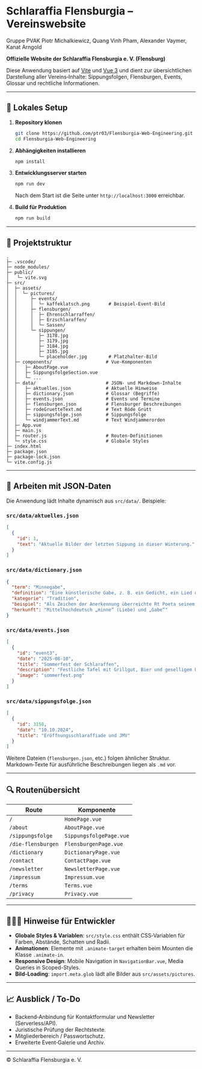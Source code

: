 # Schlaraffia Flensburgia – Vereinswebsite
Gruppe PVAK
Piotr Michalkiewicz, Quang Vinh Pham, Alexander Vaymer, Kanat Arngold

**Offizielle Website der Schlaraffia Flensburgia e. V. (Flensburg)**

Diese Anwendung basiert auf [Vite](https://vitejs.dev/) und [Vue 3](https://vuejs.org/) und dient zur übersichtlichen Darstellung aller Vereins‑Inhalte: Sippungsfolgen, Flensburgen, Events, Glossar und rechtliche Informationen.

---

## 🚀 Lokales Setup

1. **Repository klonen**

   ```bash
   git clone https://github.com/ptr03/Flensburgia-Web-Engineering.git
   cd Flensburgia-Web-Engineering
   ```
2. **Abhängigkeiten installieren**

   ```bash
   npm install
   ```
3. **Entwicklungsserver starten**

   ```bash
   npm run dev
   ```

   Nach dem Start ist die Seite unter `http://localhost:3000` erreichbar.
4. **Build für Produktion**

   ```bash
   npm run build
   ```

---

## 📁 Projektstruktur

```
.
├─ .vscode/
├─ node_modules/
├─ public/
│   └─ vite.svg
├─ src/
│  ├─ assets/
│  │  └─ pictures/
│  │     ├─ events/
│  │     │  └─ kaffeklatsch.png       # Beispiel-Event-Bild
│  │     ├─ flensburgen/
│  │     │  ├─ Ehrenschlarraffen/
│  │     │  ├─ Erzschlaraffen/
│  │     │  └─ Sassen/
│  │     └─ sippungen/
│  │        ├─ 3178.jpg
│  │        ├─ 3179.jpg
│  │        ├─ 3184.jpg
│  │        ├─ 3185.jpg
│  │        └─ placeholder.jpg        # Platzhalter-Bild
│  ├─ components/                    # Vue-Komponenten
│  │   ├─ AboutPage.vue
│  │   ├─ SippungsfolgeSection.vue
│  │   └─ ...
│  ├─ data/                          # JSON‑ und Markdown‑Inhalte
│  │   ├─ aktuelles.json             # Aktuelle Hinweise
│  │   ├─ dictionary.json            # Glossar (Begriffe)
│  │   ├─ events.json                # Events und Termine
│  │   ├─ flensburgen.json           # Flensburger Beschreibungen
│  │   ├─ rodeGruetteText.md         # Text Röde Grütt
│  │   ├─ sippungsfolge.json         # Sippungsfolge
│  │   └─ windjammerText.md          # Text Windjammerorden
│  ├─ App.vue
│  ├─ main.js
│  ├─ router.js                      # Routen-Definitionen
│  └─ style.css                      # Globale Styles
├─ index.html
├─ package.json
├─ package-lock.json
└─ vite.config.js
```

---

## 🔧 Arbeiten mit JSON‑Daten

Die Anwendung lädt Inhalte dynamisch aus `src/data/`. Beispiele:

### `src/data/aktuelles.json`

```json
[
  {
    "id": 1,
    "text": "Aktuelle Bilder der letzten Sippung in dieser Winterung."
  }
]
```

### `src/data/dictionary.json`

```json
{
  "term": "Minnegabe",
  "definition": "Eine künstlerische Gabe, z. B. ein Gedicht, ein Lied oder ein Kunstwerk, das ein Schlaraffe einem anderen bei einem besonderen Anlass überreicht. Ausdruck von Wertschätzung und Freundschaft.",
  "kategorie": "Tradition",
  "beispiel": "Als Zeichen der Anerkennung überreichte Rt Poeta seinem Burgmeister eine selbstverfasste Minnegabe.",
  "herkunft": "Mittelhochdeutsch „minne“ (Liebe) und „Gabe“"
}
```

### `src/data/events.json`

```json
[
  {
    "id": "event3",
    "date": "2025-08-10",
    "title": "Sommerfest der Schlaraffen",
    "description": "Festliche Tafel mit Grillgut, Bier und geselligem Umtrunk im Freien.",
    "image": "sommerfest.png"
  }
]
```

### `src/data/sippungsfolge.json`

```json
[
  {
    "id": 3158,
    "date": "10.10.2024",
    "title": "Eröffnungsschlaraffiade und JMV"
  }
]
```

Weitere Dateien (`flensburgen.json`, etc.) folgen ähnlicher Struktur. Markdown‑Texte für ausführliche Beschreibungen liegen als `.md` vor.

---

## 🔍 Routenübersicht

| Route              | Komponente              |
| ------------------ | ----------------------- |
| `/`                | `HomePage.vue`          |
| `/about`           | `AboutPage.vue`         |
| `/sippungsfolge`   | `SippungsfolgePage.vue` |
| `/die-flensburgen` | `FlensburgenPage.vue`   |
| `/dictionary`      | `DictionaryPage.vue`    |
| `/contact`         | `ContactPage.vue`       |
| `/newsletter`      | `NewsletterPage.vue`    |
| `/impressum`       | `Impressum.vue`         |
| `/terms`           | `Terms.vue`             |
| `/privacy`         | `Privacy.vue`           |

---

## 👩🏻‍💻 Hinweise für Entwickler

* **Globale Styles & Variablen**: `src/style.css` enthält CSS‑Variablen für Farben, Abstände, Schatten und Radii.
* **Animationen**: Elemente mit `.animate-target` erhalten beim Mounten die Klasse `.animate-in`.
* **Responsive Design**: Mobile Navigation in `NavigationBar.vue`, Media Queries in Scoped-Styles.
* **Bild-Loading**: `import.meta.glob` lädt alle Bilder aus `src/assets/pictures`.

---

## 📈 Ausblick / To‑Do

* Backend‑Anbindung für Kontaktformular und Newsletter (Serverless/API).
* Juristische Prüfung der Rechtstexte.
* Mitgliederbereich / Passwortschutz.
* Erweiterte Event‑Galerie und Archiv.

---

© Schlaraffia Flensburgia e. V.
